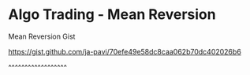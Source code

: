 # Algo Trading - Mean Reversion
Mean Reversion Gist

https://gist.github.com/ja-pavi/70efe49e58dc8caa062b70dc402026b6

^^^^^^^^^^^^^^^^^^
